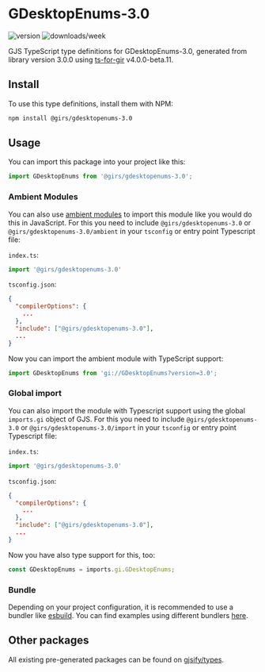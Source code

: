 
# GDesktopEnums-3.0

![version](https://img.shields.io/npm/v/@girs/gdesktopenums-3.0)
![downloads/week](https://img.shields.io/npm/dw/@girs/gdesktopenums-3.0)


GJS TypeScript type definitions for GDesktopEnums-3.0, generated from library version 3.0.0 using [ts-for-gir](https://github.com/gjsify/ts-for-gir) v4.0.0-beta.11.


## Install

To use this type definitions, install them with NPM:
```bash
npm install @girs/gdesktopenums-3.0
```

## Usage

You can import this package into your project like this:
```ts
import GDesktopEnums from '@girs/gdesktopenums-3.0';
```

### Ambient Modules

You can also use [ambient modules](https://github.com/gjsify/ts-for-gir/tree/main/packages/cli#ambient-modules) to import this module like you would do this in JavaScript.
For this you need to include `@girs/gdesktopenums-3.0` or `@girs/gdesktopenums-3.0/ambient` in your `tsconfig` or entry point Typescript file:

`index.ts`:
```ts
import '@girs/gdesktopenums-3.0'
```

`tsconfig.json`:
```json
{
  "compilerOptions": {
    ...
  },
  "include": ["@girs/gdesktopenums-3.0"],
  ...
}
```

Now you can import the ambient module with TypeScript support: 

```ts
import GDesktopEnums from 'gi://GDesktopEnums?version=3.0';
```

### Global import

You can also import the module with Typescript support using the global `imports.gi` object of GJS.
For this you need to include `@girs/gdesktopenums-3.0` or `@girs/gdesktopenums-3.0/import` in your `tsconfig` or entry point Typescript file:

`index.ts`:
```ts
import '@girs/gdesktopenums-3.0'
```

`tsconfig.json`:
```json
{
  "compilerOptions": {
    ...
  },
  "include": ["@girs/gdesktopenums-3.0"],
  ...
}
```

Now you have also type support for this, too:

```ts
const GDesktopEnums = imports.gi.GDesktopEnums;
```

### Bundle

Depending on your project configuration, it is recommended to use a bundler like [esbuild](https://esbuild.github.io/). You can find examples using different bundlers [here](https://github.com/gjsify/ts-for-gir/tree/main/examples).

## Other packages

All existing pre-generated packages can be found on [gjsify/types](https://github.com/gjsify/types).

